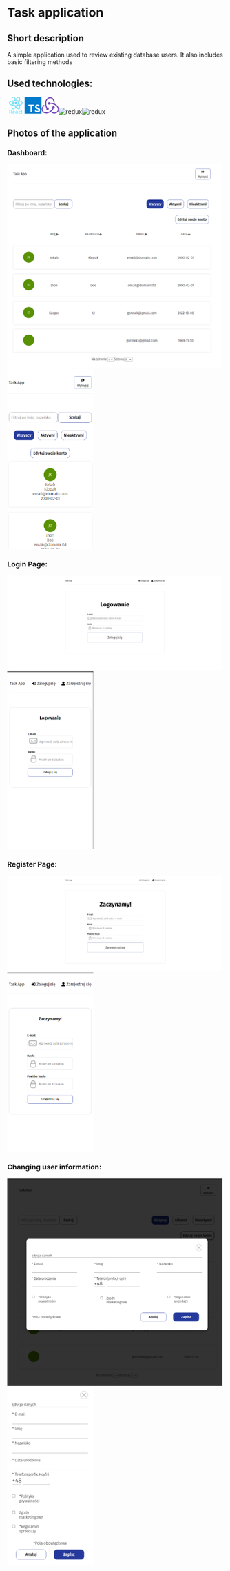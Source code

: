 # Task application

## Short description

A simple application used to review existing database users. It also includes basic filtering methods

## Used technologies:
<img src="https://raw.githubusercontent.com/devicons/devicon/master/icons/react/react-original-wordmark.svg" alt="react" width="40" height="40"/><img src="https://raw.githubusercontent.com/devicons/devicon/master/icons/typescript/typescript-original.svg" alt="typescript" width="40" height="40"/><img src="https://raw.githubusercontent.com/devicons/devicon/master/icons/redux/redux-original.svg" alt="redux" width="40" height="40"/><img src="https://styled-components.com/atom.png" alt="redux" width="40" height="40"/><img src="https://embed.zenn.studio/api/optimize-og-image/a62d22ac5a424b6d1042/https%3A%2F%2Fmui.com%2Fstatic%2Flogo.png" alt="redux" width="40" height="40"/>

## Photos of the application

### Dashboard:
<img src="/src/github/dashboard-desktop.png" alt="Dashboard-desktop" width="500">
<img src="/src/github/dashboard-mobile.png" alt="Dashboard-mobile" width="200">

### Login Page:
<img src="/src/github/login-desktop.png" alt="Login-desktop" width="500">
<img src="/src/github/login koma.png" alt="login-mobile" width="200">

### Register Page:
<img src="/src/github/register-desktop.png" alt="register-desktop" width="500">
<img src="/src/github/register-mobile.png" alt="register-mobile" width="200">

### Changing user information:
<img src="/src/github/Edit-desktop.png" alt="Edit-desktop" width="500">
<img src="/src/github/Edit-mobile.png" alt="Edit-mobile" width="200">
